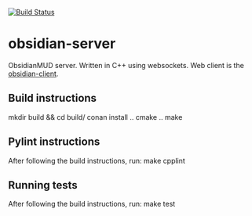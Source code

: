 [![Build Status](https://travis-ci.org/seanbollin/obsidian-server.svg?branch=master)](https://travis-ci.org/seanbollin/obsidian-server)

# obsidian-server

ObsidianMUD server.  Written in C++ using websockets.  Web client is the [obsidian-client](https://github.com/seanbollin/obsidian-client).

## Build instructions
mkdir build && cd build/
conan install ..
cmake ..
make

## Pylint instructions
After following the build instructions, run:
make cpplint

## Running tests
After following the build instructions, run:
make test